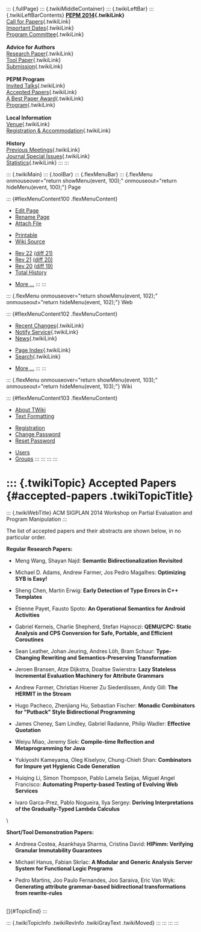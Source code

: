 ::: {.fullPage}
::: {.twikiMiddleContainer}
::: {.twikiLeftBar}
::: {.twikiLeftBarContents}
**[PEPM 2014](WebHome){.twikiLink}**\
[Call for Papers](CallForPapers){.twikiLink}\
[Important Dates](ImportantDates){.twikiLink}\
[Program Committee](ProgramCommittee){.twikiLink}\
\
**Advice for Authors**\
[Research Paper](ResearchPaperAdvice){.twikiLink}\
[Tool Paper](ToolPaperAdvice){.twikiLink}\
[Submission](PaperSubmission){.twikiLink}\
\
**PEPM Program**\
[Invited Talks](InvitedTalks){.twikiLink}\
[Accepted Papers](AcceptedPapers){.twikiLink}\
[A Best Paper Award](ABestPaperAward){.twikiLink}\
[Program](Program){.twikiLink}\
\
**Local Information**\
[Venue](WorkshopVenue){.twikiLink}\
[Registration & Accommodation](RegistrationAndAccomodation){.twikiLink}\
\
**History**\
[Previous Meetings](PreviousMeetings){.twikiLink}\
[Journal Special Issues](SpecialIssues){.twikiLink}\
[Statistics](HistoricalStatistics){.twikiLink}
:::
:::

::: {.twikiMain}
::: {.toolBar}
::: {.flexMenuBar}
::: {.flexMenu onmouseover="return showMenu(event, 100);" onmouseout="return hideMenu(event, 100);"}
Page

::: {#flexMenuContent100 .flexMenuContent}
-   [Edit
    Page](http://www.program-transformation.org/edit/PEPM14/AcceptedPapers?t=1536827687)
-   [Rename
    Page](http://www.program-transformation.org/rename/PEPM14/AcceptedPapers)
-   [Attach
    File](http://www.program-transformation.org/attach/PEPM14/AcceptedPapers)

<!-- -->

-   [Printable](http://www.program-transformation.org/view/PEPM14/AcceptedPapers?skin=print.pattern)
-   [Wiki
    Source](http://www.program-transformation.org/view/PEPM14/AcceptedPapers?skin=text&raw=on&contenttype=text/plain)

<!-- -->

-   [Rev
    22](http://www.program-transformation.org/view/PEPM14/AcceptedPapers?rev=1.22)
    [(diff 21)](http://www.program-transformation.org/rdiff/PEPM14/AcceptedPapers?rev1=1.22&rev2=1.21)
-   [Rev
    21](http://www.program-transformation.org/view/PEPM14/AcceptedPapers?rev=1.21)
    [(diff 20)](http://www.program-transformation.org/rdiff/PEPM14/AcceptedPapers?rev1=1.21&rev2=1.20)
-   [Rev
    20](http://www.program-transformation.org/view/PEPM14/AcceptedPapers?rev=1.20)
    [(diff 19)](http://www.program-transformation.org/rdiff/PEPM14/AcceptedPapers?rev1=1.20&rev2=1.19)
-   [Total
    History](http://www.program-transformation.org/rdiff/PEPM14/AcceptedPapers)

<!-- -->

-   [More
    \...](http://www.program-transformation.org/oops/PEPM14/AcceptedPapers?template=oopsmore&param1=1.22&param2=1.22)
:::
:::

::: {.flexMenu onmouseover="return showMenu(event, 102);" onmouseout="return hideMenu(event, 102);"}
Web

::: {#flexMenuContent102 .flexMenuContent}
-   [Recent Changes](WebChanges){.twikiLink}
-   [Notify Service](WebNotify){.twikiLink}
-   [News](WebNews){.twikiLink}

<!-- -->

-   [Page Index](WebIndex){.twikiLink}
-   [Search](WebSearch){.twikiLink}

<!-- -->

-   [More
    \...](http://www.program-transformation.org/oops/PEPM14/AcceptedPapers?template=oopsmore&param1=1.22&param2=1.22)
:::
:::

::: {.flexMenu onmouseover="return showMenu(event, 103);" onmouseout="return hideMenu(event, 103);"}
Wiki

::: {#flexMenuContent103 .flexMenuContent}
-   [About
    TWiki](http://www.program-transformation.org/view/TWiki/WebHome)
-   [Text
    Formatting](http://www.program-transformation.org/view/TWiki/TextFormattingRules)

<!-- -->

-   [Registration](http://www.program-transformation.org/view/TWiki/TWikiRegistration)
-   [Change
    Password](http://www.program-transformation.org/view/TWiki/ChangePassword)
-   [Reset
    Password](http://www.program-transformation.org/view/TWiki/ResetPassword)

<!-- -->

-   [Users](http://www.program-transformation.org/view/Main/TWikiUsers)
-   [Groups](http://www.program-transformation.org/view/Main/TWikiGroups)
:::
:::
:::
:::

::: {.twikiTopic}
Accepted Papers {#accepted-papers .twikiTopicTitle}
===============

::: {.twikiWebTitle}
ACM SIGPLAN 2014 Workshop on Partial Evaluation and Program Manipulation
:::

The list of accepted papers and their abstracts are shown below, in no
particular order.

**Regular Research Papers:**

-   Meng Wang, Shayan Najd: **Semantic Bidirectionalization Revisited**

<!-- -->

-   Michael D. Adams, Andrew Farmer, Jos Pedro Magalhes: **Optimizing
    SYB is Easy!**

<!-- -->

-   Sheng Chen, Martin Erwig: **Early Detection of Type Errors in C++
    Templates**

<!-- -->

-   Étienne Payet, Fausto Spoto: **An Operational Semantics for Android
    Activities**

<!-- -->

-   Gabriel Kerneis, Charlie Shepherd, Stefan Hajnoczi: **QEMU/CPC:
    Static Analysis and CPS Conversion for Safe, Portable, and Efficient
    Coroutines**

<!-- -->

-   Sean Leather, Johan Jeuring, Andres Löh, Bram Schuur:
    **Type-Changing Rewriting and Semantics-Preserving Transformation**

<!-- -->

-   Jeroen Bransen, Atze Dijkstra, Doaitse Swierstra: **Lazy Stateless
    Incremental Evaluation Machinery for Attribute Grammars**

<!-- -->

-   Andrew Farmer, Christian Hoener Zu Siederdissen, Andy Gill: **The
    HERMIT in the Stream**

<!-- -->

-   Hugo Pacheco, Zhenjiang Hu, Sebastian Fischer: **Monadic Combinators
    for \"Putback\" Style Bidirectional Programming**

<!-- -->

-   James Cheney, Sam Lindley, Gabriel Radanne, Philip Wadler:
    **Effective Quotation**

<!-- -->

-   Weiyu Miao, Jeremy Siek: **Compile-time Reflection and
    Metaprogramming for Java**

<!-- -->

-   Yukiyoshi Kameyama, Oleg Kiselyov, Chung-Chieh Shan: **Combinators
    for Impure yet Hygienic Code Generation**

<!-- -->

-   Huiqing Li, Simon Thompson, Pablo Lamela Seijas, Miguel Angel
    Francisco: **Automating Property-based Testing of Evolving Web
    Services**

<!-- -->

-   lvaro Garca-Prez, Pablo Nogueira, Ilya Sergey: **Deriving
    Interpretations of the Gradually-Typed Lambda Calculus**

\

**Short/Tool Demonstration Papers:**

-   Andreea Costea, Asankhaya Sharma, Cristina David: **HIPimm:
    Verifying Granular Immutability Guarantees**

<!-- -->

-   Michael Hanus, Fabian Skrlac: **A Modular and Generic Analysis
    Server System for Functional Logic Programs**

<!-- -->

-   Pedro Martins, Joo Paulo Fernandes, Joo Saraiva, Eric Van Wyk:
    **Generating attribute grammar-based bidirectional transformations
    from rewrite-rules**

\
[]{#TopicEnd}
:::

::: {.twikiTopicInfo .twikiRevInfo .twikiGrayText .twikiMoved}
:::
:::
:::
:::
